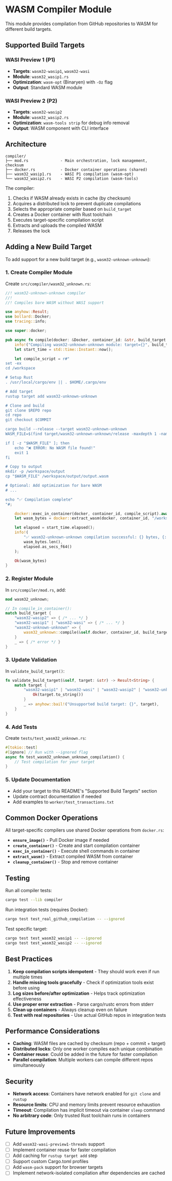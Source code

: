 # WASM Compiler Module

This module provides compilation from GitHub repositories to WASM for different build targets.

## Supported Build Targets

### WASI Preview 1 (P1)
- **Targets**: `wasm32-wasip1`, `wasm32-wasi`
- **Module**: `wasm32_wasip1.rs`
- **Optimization**: `wasm-opt` (Binaryen) with `-Oz` flag
- **Output**: Standard WASM module

### WASI Preview 2 (P2)
- **Targets**: `wasm32-wasip2`
- **Module**: `wasm32_wasip2.rs`
- **Optimization**: `wasm-tools strip` for debug info removal
- **Output**: WASM component with CLI interface

## Architecture

```
compiler/
├── mod.rs              - Main orchestration, lock management, checksum
├── docker.rs           - Docker container operations (shared)
├── wasm32_wasip1.rs    - WASI P1 compilation (wasm-opt)
└── wasm32_wasip2.rs    - WASI P2 compilation (wasm-tools)
```

The compiler:
1. Checks if WASM already exists in cache (by checksum)
2. Acquires a distributed lock to prevent duplicate compilations
3. Selects the appropriate compiler based on `build_target`
4. Creates a Docker container with Rust toolchain
5. Executes target-specific compilation script
6. Extracts and uploads the compiled WASM
7. Releases the lock

## Adding a New Build Target

To add support for a new build target (e.g., `wasm32-unknown-unknown`):

### 1. Create Compiler Module

Create `src/compiler/wasm32_unknown.rs`:

```rust
//! wasm32-unknown-unknown compiler
//!
//! Compiles bare WASM without WASI support

use anyhow::Result;
use bollard::Docker;
use tracing::info;

use super::docker;

pub async fn compile(docker: &Docker, container_id: &str, build_target: &str) -> Result<Vec<u8>> {
    info!("Compiling wasm32-unknown-unknown module: target={}", build_target);
    let start_time = std::time::Instant::now();

    let compile_script = r#"
set -ex
cd /workspace

# Setup Rust
. /usr/local/cargo/env || . $HOME/.cargo/env

# Add target
rustup target add wasm32-unknown-unknown

# Clone and build
git clone $REPO repo
cd repo
git checkout $COMMIT

cargo build --release --target wasm32-unknown-unknown
WASM_FILE=$(find target/wasm32-unknown-unknown/release -maxdepth 1 -name "*.wasm" -type f | head -1)

if [ -z "$WASM_FILE" ]; then
    echo "❌ ERROR: No WASM file found!"
    exit 1
fi

# Copy to output
mkdir -p /workspace/output
cp "$WASM_FILE" /workspace/output/output.wasm

# Optional: Add optimization for bare WASM
# ...

echo "✅ Compilation complete"
"#;

    docker::exec_in_container(docker, container_id, compile_script).await?;
    let wasm_bytes = docker::extract_wasm(docker, container_id, "/workspace/output/output.wasm").await?;

    let elapsed = start_time.elapsed();
    info!(
        "✅ wasm32-unknown-unknown compilation successful: {} bytes, {:.2}s",
        wasm_bytes.len(),
        elapsed.as_secs_f64()
    );

    Ok(wasm_bytes)
}
```

### 2. Register Module

In `src/compiler/mod.rs`, add:

```rust
mod wasm32_unknown;

// In compile_in_container():
match build_target {
    "wasm32-wasip2" => { /* ... */ }
    "wasm32-wasip1" | "wasm32-wasi" => { /* ... */ }
    "wasm32-unknown-unknown" => {
        wasm32_unknown::compile(&self.docker, container_id, build_target).await
    }
    _ => { /* error */ }
}
```

### 3. Update Validation

In `validate_build_target()`:

```rust
fn validate_build_target(&self, target: &str) -> Result<String> {
    match target {
        "wasm32-wasip1" | "wasm32-wasi" | "wasm32-wasip2" | "wasm32-unknown-unknown" => {
            Ok(target.to_string())
        }
        _ => anyhow::bail!("Unsupported build target: {}", target),
    }
}
```

### 4. Add Tests

Create `tests/test_wasm32_unknown.rs`:

```rust
#[tokio::test]
#[ignore] // Run with --ignored flag
async fn test_wasm32_unknown_unknown_compilation() {
    // Test compilation for your target
}
```

### 5. Update Documentation

- Add your target to this README's "Supported Build Targets" section
- Update contract documentation if needed
- Add examples to `worker/test_transactions.txt`

## Common Docker Operations

All target-specific compilers use shared Docker operations from `docker.rs`:

- **`ensure_image()`** - Pull Docker image if needed
- **`create_container()`** - Create and start compilation container
- **`exec_in_container()`** - Execute shell commands in container
- **`extract_wasm()`** - Extract compiled WASM from container
- **`cleanup_container()`** - Stop and remove container

## Testing

Run all compiler tests:
```bash
cargo test --lib compiler
```

Run integration tests (requires Docker):
```bash
cargo test test_real_github_compilation -- --ignored
```

Test specific target:
```bash
cargo test test_wasm32_wasip1 -- --ignored
cargo test test_wasm32_wasip2 -- --ignored
```

## Best Practices

1. **Keep compilation scripts idempotent** - They should work even if run multiple times
2. **Handle missing tools gracefully** - Check if optimization tools exist before using
3. **Log sizes before/after optimization** - Helps track optimization effectiveness
4. **Use proper error extraction** - Parse cargo/rustc errors from stderr
5. **Clean up containers** - Always cleanup even on failure
6. **Test with real repositories** - Use actual GitHub repos in integration tests

## Performance Considerations

- **Caching**: WASM files are cached by checksum (repo + commit + target)
- **Distributed locks**: Only one worker compiles each unique combination
- **Container reuse**: Could be added in the future for faster compilation
- **Parallel compilation**: Multiple workers can compile different repos simultaneously

## Security

- **Network access**: Containers have network enabled for `git clone` and `rustup`
- **Resource limits**: CPU and memory limits prevent resource exhaustion
- **Timeout**: Compilation has implicit timeout via container `sleep` command
- **No arbitrary code**: Only trusted Rust toolchain runs in containers

## Future Improvements

- [ ] Add `wasm32-wasi-preview1-threads` support
- [ ] Implement container reuse for faster compilation
- [ ] Add caching for `rustup target add` step
- [ ] Support custom Cargo.toml profiles
- [ ] Add `wasm-pack` support for browser targets
- [ ] Implement network-isolated compilation after dependencies are cached
